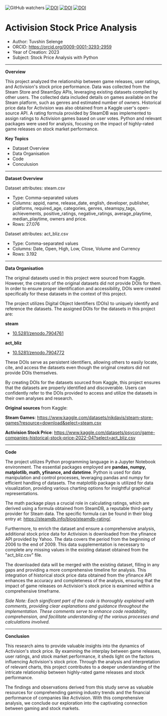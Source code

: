 ![GitHub watchers](https://img.shields.io/github/watchers/TuvshinSelenge/Activision_Stock_Price_Analysis?style=plastic)
[![DOI](https://zenodo.org/badge/DOI/10.5281/zenodo.7921490.svg)](https://doi.org/10.5281/zenodo.7921490)
[![DOI](https://zenodo.org/badge/DOI/10.5281/zenodo.7904761.svg)](https://doi.org/10.5281/zenodo.7904761)
[![DOI](https://zenodo.org/badge/DOI/10.5281/zenodo.7904772.svg)](https://doi.org/10.5281/zenodo.7904772)



# Activision Stock Price Analysis 

+ Author: Tuvshin Selenge
+ ORCID: https://orcid.org/0009-0001-3293-2959
+ Year of Creation: 2023
+ Subject: Stock Price Analysis with Python

---
**Overview**

This project analyzed the relationship between game releases, user ratings, and Activision's stock price performance. Data was collected from the Steam Store and SteamSpy APIs, leveraging existing datasets compiled by other users. The collected data included details on games available on the Steam platform, such as genres and estimated number of owners. Historical price data for Activision was also obtained from a Kaggle user's open-source API. A rating formula provided by SteamDB was implemented to assign ratings to Activision games based on user votes. 
Python and relevant packages were used for analysis, focusing on the impact of highly-rated game releases on stock market performance.

**Key Topics**

 - Dataset Overview
 - Data Organisation
 - Code
 - Conculusion

---
**Dataset Overview**

Dataset attributes: steam.csv

+ Type: Comma-separated values
+ Columns:   appid, name, release_date, english, developer, publisher, platforms, required_age, categories, genres, steamspy_tags, achievements, positive_ratings, negative_ratings, average_playtime, median_playtime, owners and price.
+ Rows: 27.076

Dataset attributes: act_bliz.csv

+ Type: Comma-separated values
+ Columns: Date, Open, High, Low, Close, Volume and Currency
+ Rows: 3.192

---
**Data Organisation**

The original datasets used in this project were sourced from Kaggle. However, the creators of the original datasets did not provide DOIs for them. In order to ensure proper identification and accessibility, DOIs were created specifically for these datasets in the context of this project.

The project utilizes Digital Object Identifiers (DOIs) to uniquely identify and reference the datasets. The assigned DOIs for the datasets in this project are:

**steam**

+ [10.5281/zenodo.7904761](https://doi.org/10.5281/zenodo.7904761) 

**act_bliz**

+ [10.5281/zenodo.7904772](https://doi.org/10.5281/zenodo.7904772) 

These DOIs serve as persistent identifiers, allowing others to easily locate, cite, and access the datasets even though the original creators did not provide DOIs themselves.

By creating DOIs for the datasets sourced from Kaggle, this project ensures that the datasets are properly identified and discoverable. Users can confidently refer to the DOIs provided to access and utilize the datasets in their own analyses and research.

**Original sources** from Kaggle:

**Steam Games**: https://www.kaggle.com/datasets/nikdavis/steam-store-games?resource=download&select=steam.csv

**Activision Stock Price**: https://www.kaggle.com/datasets/psycon/game-companies-historical-stock-price-2022-04?select=act_bliz.csv

---
**Code**

The project utilizes Python programming language in a Jupyter Notebook environment. 
The essential packages employed are **pandas, numpy, matplotlib, math, yfinance, and datetime**.
Python is used for data manipulation and control processes, leveraging pandas and numpy for efficient handling of datasets. The matplotlib package is utilized for data visualization, providing various charting options for insightful graphical representations.

The math package plays a crucial role in calculating ratings, which are derived using a formula obtained from SteamDB, a reputable third-party provider for Steam data. The specific formula can be found in their blog entry at: https://steamdb.info/blog/steamdb-rating/.

Furthermore, to enrich the dataset and ensure a comprehensive analysis, additional stock price data for Activision is downloaded from the yfinance API provided by Yahoo. The data covers the period from the beginning of 2006 to the end of 2009. This data supplementation is necessary to complete any missing values in the existing dataset obtained from the "act_bliz.csv" file. 

The downloaded data will be merged with the existing dataset, filling in any gaps and providing a more comprehensive timeline for analysis. This integration of historical stock price data obtained from the yfinance API enhances the accuracy and completeness of the analysis, ensuring that the impact of game releases on Activision's stock price is examined within a comprehensive timeframe.

*Side Note: Each significant part of the code is thoroughly explained with comments, providing clear explanations and guidance throughout the implementation. These comments serve to enhance code readability, comprehension, and facilitate understanding of the various processes and calculations involved.*

---
**Conclusion**

This research aims to provide valuable insights into the dynamics of Activision's stock price. By examining the interplay between game releases, user ratings, and stock market performance, it sheds light on the factors influencing Activision's stock price. Through the analysis and interpretation of relevant charts, this project contributes to a deeper understanding of the intricate relationship between highly-rated game releases and stock performance. 

The findings and observations derived from this study serve as valuable resources for comprehending gaming industry trends and the financial performance of companies like Activision. With this comprehensive analysis, we conclude our exploration into the captivating connection between gaming and stock markets.
